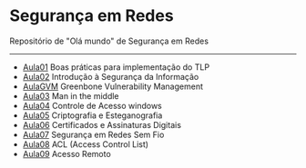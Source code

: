 # Segurança em Redes

Repositório de "Olá mundo" de Segurança em Redes

---

- [Aula01](/Aula01) Boas práticas para implementação do TLP
- [Aula02](/Aula02) Introdução à Segurança da Informação
- [AulaGVM](/Aula02) Greenbone Vulnerability Management
- [Aula03](/Aula03) Man in the middle
- [Aula04](/Aula04) Controle de Acesso windows
- [Aula05](/Aula05) Criptografia e Esteganografia
- [Aula06](/Aula06) Certificados e Assinaturas Digitais
- [Aula07](/Aula07) Segurança em Redes Sem Fio
- [Aula08](/Aula08) ACL (Access Control List)
- [Aula09](/Aula09) Acesso Remoto
